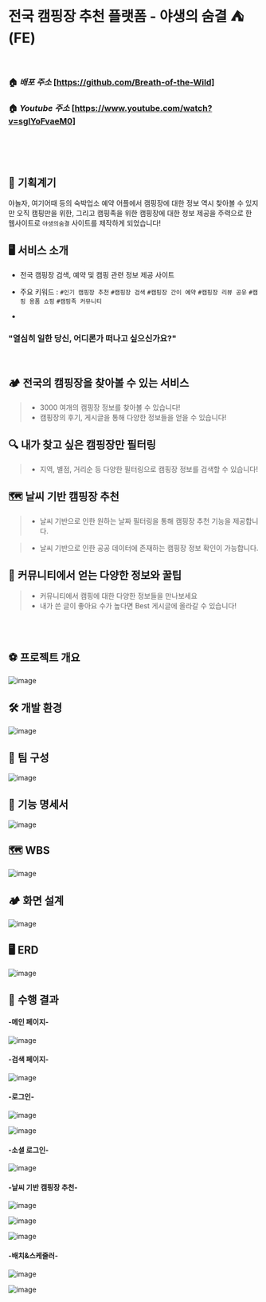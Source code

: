 
</br>

# **전국 캠핑장 추천 플랫폼 - **야생의 숨결** ⛺️ (FE)**

<br>

### **🏠 _배포 주소_** [https://github.com/Breath-of-the-Wild]
### **🏠 _Youtube 주소_** [https://www.youtube.com/watch?v=sgIYoFvaeM0]
<br>
<br>
<br>

## 🚀 기획계기

야놀자, 여기어때 등의 숙박업소 예약 어플에서 캠핑장에 대한 정보 역시 찾아볼 수 있지만 오직 캠핑만을 위한, 그리고 캠핑족을 위한 
캠핑장에 대한 정보 제공을 주력으로 한 웹사이트로 `야생의숨결` 사이트를 제작하게 되었습니다!

## 🖥️ 서비스 소개

- 전국 캠핑장 검색, 예약 및 캠핑 관련 정보 제공 사이트
- 주요 키워드 : `#인기 캠핑장 추천` `#캠핑장 검색` `#캠핑장 간이 예약` `#캠핑장 리뷰 공유` `#캠핑 용품 쇼핑` `#캠핑족 커뮤니티`

- 
### "열심히 일한 당신, 어디론가 떠나고 싶으신가요?"

</br>

## 🏕 전국의 캠핑장을 찾아볼 수 있는 서비스

> - 3000 여개의 캠핑장 정보를 찾아볼 수 있습니다!
> - 캠핑장의 후기, 게시글을 통해 다양한 정보들을 얻을 수 있습니다!

## 🔍 내가 찾고 싶은 캠핑장만 필터링

> - 지역, 별점, 거리순 등 다양한 필터링으로 캠핑장 정보를 검색할 수 있습니다!

## 🗺 날씨 기반 캠핑장 추천

> - 날씨 기반으로 인한 원하는 날짜 필터링을 통해 캠핑장 추천 기능을 제공합니다.

> - 날씨 기반으로 인한 공공 데이터에 존재하는 캠핑장 정보 확인이 가능합니다.


## 👬 커뮤니티에서 얻는 다양한 정보와 꿀팁

> - 커뮤니티에서 캠핑에 대한 다양한 정보들을 만나보세요
> - 내가 쓴 글이 좋아요 수가 높다면 Best 게시글에 올라갈 수 있습니다!

</br>

</br>

## **⚽ 프로젝트 개요**

![image](https://github.com/Breath-of-the-Wild/Breath-of-the-Wild_be/assets/78581994/3bc2336f-c2f1-4c0b-909a-b8f9646a0171)

## **🛠️ 개발 환경**
![image](https://github.com/Breath-of-the-Wild/Breath-of-the-Wild_be/assets/78581994/15663f9f-53cf-4ee0-a9a4-29b9a3a439ef)

## 👥 팀 구성
![image](https://github.com/Breath-of-the-Wild/Breath-of-the-Wild_be/assets/78581994/81801f35-21c0-491f-8244-cfd128d9761f)
## **👬 기능 명세서**
![image](https://github.com/Breath-of-the-Wild/Breath-of-the-Wild_be/assets/78581994/29534387-46b4-462e-b29c-019ea0010493)

## **🗺 WBS**
![image](https://github.com/Breath-of-the-Wild/Breath-of-the-Wild_be/assets/78581994/4431f74a-7c3c-4c92-8fa9-d97fd0b632b5)

## **🏕 화면 설계**
![image](https://github.com/Breath-of-the-Wild/Breath-of-the-Wild_be/assets/78581994/b1a60c32-8281-4c55-be09-c05f6a8fe8d7)

## **🖥️ ERD**
![image](https://github.com/Breath-of-the-Wild/Breath-of-the-Wild_be/assets/78581994/702b79db-d617-41dc-a7b5-d10baa9c5f7e)
 

## **🚀 수행 결과**

#### -메인 페이지-
![image](https://github.com/Breath-of-the-Wild/Breath-of-the-Wild_be/assets/78581994/d12d9229-b79f-4074-aa65-22ef1cf1bc34)

#### -검색 페이지-
![image](https://github.com/Breath-of-the-Wild/Breath-of-the-Wild_be/assets/78581994/fe3abdd6-b7ab-4e03-aac8-371067a063ec)

#### -로그인-
![image](https://github.com/Breath-of-the-Wild/Breath-of-the-Wild_be/assets/78581994/bdc9a80b-ea62-4a8b-a7d1-486989427430)

![image](https://github.com/Breath-of-the-Wild/Breath-of-the-Wild_be/assets/78581994/85cda588-f528-4f40-8de2-874808fa8660)



#### -소셜 로그인-
![image](https://github.com/Breath-of-the-Wild/Breath-of-the-Wild_be/assets/78581994/871bafca-fd62-4274-b092-93f7ffb451ae)


#### -날씨 기반 캠핑장 추천-
![image](https://github.com/Breath-of-the-Wild/Breath-of-the-Wild_be/assets/78581994/73c121b9-33e7-40c8-ad61-6b26002aee7f)

![image](https://github.com/Breath-of-the-Wild/Breath-of-the-Wild_be/assets/78581994/127b4c8e-6eb6-42c9-9ef7-33d48645f969)

![image](https://github.com/Breath-of-the-Wild/Breath-of-the-Wild_be/assets/78581994/d2bdd33d-8c71-44ae-a1da-401a605f5a79)

#### -배치&스케줄러-

![image](https://github.com/Breath-of-the-Wild/Breath-of-the-Wild_be/assets/78581994/e8df0128-f35b-4747-b53f-fe3f5ea29f47)


![image](https://github.com/Breath-of-the-Wild/Breath-of-the-Wild_be/assets/78581994/bc1464a1-54de-4e45-847e-c1d5880bb6d2)



